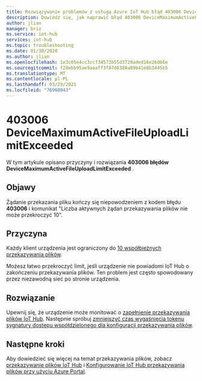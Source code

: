 ```yaml
---
title: Rozwiązywanie problemów z usługą Azure IoT Hub błąd 403006 DeviceMaximumActiveFileUploadLimitExceeded
description: Dowiedz się, jak naprawić błąd 403006 DeviceMaximumActiveFileUploadLimitExceeded
author: jlian
manager: briz
ms.service: iot-hub
services: iot-hub
ms.topic: troubleshooting
ms.date: 01/30/2020
ms.author: jlian
ms.openlocfilehash: 1e3c05e4cc3ccf34573b55d3729aded16e26d66e
ms.sourcegitcommit: f28ebb95ae9aaaff3f87d8388a09b41e0b3445b5
ms.translationtype: MT
ms.contentlocale: pl-PL
ms.lasthandoff: 03/29/2021
ms.locfileid: "76960843"
---
```

# <a name="403006-devicemaximumactivefileuploadlimitexceeded"></a>403006 DeviceMaximumActiveFileUploadLimitExceeded

W tym artykule opisano przyczyny i rozwiązania **403006 błędów DeviceMaximumActiveFileUploadLimitExceeded** .

## <a name="symptoms"></a>Objawy

Żądanie przekazania pliku kończy się niepowodzeniem z kodem błędu **403006** i komunikat "Liczba aktywnych żądań przekazywania plików nie może przekroczyć 10".

## <a name="cause"></a>Przyczyna

Każdy klient urządzenia jest ograniczony do [10 współbieżnych przekazywania plików](./iot-hub-devguide-quotas-throttling.md#other-limits). 

Możesz łatwo przekroczyć limit, jeśli urządzenie nie powiadomi IoT Hub o zakończeniu przekazywania plików. Ten problem jest często spowodowany przez niezawodną sieć po stronie urządzenia.

## <a name="solution"></a>Rozwiązanie

Upewnij się, że urządzenie może monitować o [zapełnienie przekazywania plików IoT Hub](./iot-hub-devguide-file-upload.md#notify-iot-hub-of-a-completed-file-upload). Następnie spróbuj [zmniejszyć czas wygaśnięcia tokenu sygnatury dostępu współdzielonego dla konfiguracji przekazywania plików](iot-hub-configure-file-upload.md).

## <a name="next-steps"></a>Następne kroki

Aby dowiedzieć się więcej na temat przekazywania plików, zobacz [przekazywanie plików IoT Hub](./iot-hub-devguide-file-upload.md) i [Konfigurowanie IoT Hub przekazywania plików przy użyciu Azure Portal](./iot-hub-configure-file-upload.md).